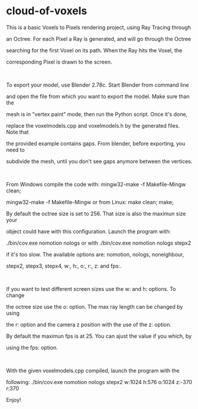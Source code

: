 cloud-of-voxels
===============
This is a basic Voxels to Pixels rendering project, using Ray Tracing through

an Octree. For each Pixel a Ray is generated, and will go through the Octree

searching for the first Voxel on its path. When the Ray hits the Voxel, the

corresponding Pixel is drawn to the screen.

<br/>

To export your model, use Blender 2.78c. Start Blender from command line

and open the file from which you want to export the model. Make sure than the

mesh is in "vertex paint" mode, then run the Python script. Once it's done,

replace the voxelmodels.cpp and voxelmodels.h by the generated files. Note that

the provided example contains gaps. From blender, before exporting, you need to

subdivide the mesh, until you don't see gaps anymore between the vertices.

<br/>

From Windows compile the code with: mingw32-make -f Makefile-Mingw clean;

mingw32-make -f Makefile-Mingw or from Linux: make clean; make;

By default the octree size is set to 256. That size is also the maximun size your

object could have with this configuration. Launch the program with:

./bin/cov.exe nomotion nologs or with ./bin/cov.exe nomotion nologs stepx2 

if it's too slow. The available options are: nomotion, nologs, noneighbour,

stepx2, stepx3, stepx4, w:, h:, o:, r:, z: and fps:.

<br/>

If you want to test different screen sizes use the w: and h: options. To change

the octree size use the o: option. The max ray length can be changed by using

the r: option and the camera z position with the use of the z: option. 

By default the maximun fps is at 25. You can ajust the value if you which, by

using the fps: option.

<br/>

With the given voxelmodels.cpp compiled, launch the program with the

following: ./bin/cov.exe nomotion nologs stepx2 w:1024 h:576 o:1024 z:-370 r:370
 
Enjoy!
